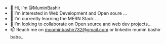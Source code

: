 - 👋 Hi, I’m @MuminBashir
- 👀 I’m interested in Web Development and Open soure ...
- 🌱 I’m currently learning the MERN Stack ...
- 💞️ I’m looking to collaborate on Open source and web dev projects...
- 📫 Reach me on moominbashir732@gmail.com  or linkedin mumin bashir baba...

<!---
MuminBashir/MuminBashir is a ✨ special ✨ repository because its `README.md` (this file) appears on your GitHub profile.
You can click the Preview link to take a look at your changes.
--->
